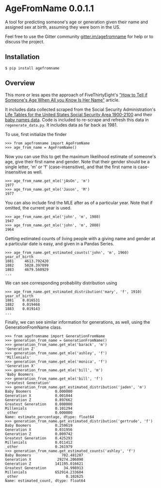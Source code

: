 # AgeFromName 0.0.1.1
A tool for predicting someone's age or generation given their name and assigned sex at birth, 
assuming they were born in the US.

Feel free to use the Gitter community [gitter.im/agefromname](https://gitter.im/agefromname/Lobby) for help or to discuss the project.   

## Installation

`$ pip install agefromname`

## Overview

This more or less apes the approach of FiveThirtyEight's ["How to Tell if Someone's  Age
When All you Know Is Her Name"](https://fivethirtyeight.com/features/how-to-tell-someones-age-when-all-you-know-is-her-name/) article.
 
It includes data collected scraped from the Social Security 
Administration's [Life Tables for the United States Social Security Area 1900-2100](https://www.ssa.gov/oact/NOTES/as120/LifeTables_Body.html#wp1168591)
 and their [baby names data](http://www.ssa.gov/oact/babynames/names.zip). Code is included
 to re-scrape and refresh this data in `regenerate_data.py`.  It includes data as far back as
 1981.

To use, first initialize the finder

```pydocstring
>>> from agefromname import AgeFromName
>>> age_from_name = AgeFromName()
```

Now you can use this to get the maximum likelihood estimate of someone's age, give their first name and 
gender.  Note that their gender should be a single letter, 'm' or 'f' (case-insensitive), and that the
  first name is case-insensitive as well.
  
```pydocstring
>>> age_from_name.get_mle('jAsOn', 'm')
1977
>>> age_from_name.get_mle('Jason', 'M')
1977
```

You can also include find the MLE after as of a particular year.  Note that if omitted, the current
year is used.

```pydocstring
>>> age_from_name.get_mle('john', 'm', 1980)
1947
>>> age_from_name.get_mle('john', 'm', 2000)
1964
```

Getting estimated counts of living people with a giving name and gender at a particular date is easy, 
and given in a Pandas Series.
```pydocstring
>>> age_from_name.get_estimated_counts('john', 'm', 1960)
year_of_birth
1881     4613.792420
1882     5028.397099
1883     4679.560929
...
```

We can see corresponding probability distribution using

```pydocstring
>>> age_from_name.get_estimated_distribution('mary', 'f', 1910)
year_of_birth
1881    0.016531
1882    0.019468
1883    0.019143
...
```

Finally, we can see similar information for generations, as well, using the GenerationFromName class.
```pydocstring
>>> from agefromname import GenerationFromName
>>> generation_from_name = GenerationFromName()
>>> generation_from_name.get_mle('barack', 'm')
'Generation Z'
>>> generation_from_name.get_mle('ashley', 'f')
'Millenials'
>>> generation_from_name.get_mle('monica', 'f')
'Generation X'
>>> generation_from_name.get_mle('bill', 'm')
'Baby Boomers
>>> generation_from_name.get_mle('bill', 'f')
'Greatest Generation'
>>> generation_from_name.get_estimated_distribution('jaden', 'm')
Baby Boomers           0.000000
Generation X           0.001044
Generation Z           0.897662
Greatest Generation    0.000000
Millenials             0.101294
_other                 0.000000
Name: estimate_percentage, dtype: float64
>>> generation_from_name.get_estimated_distribution('gertrude', 'f')
Baby Boomers           0.259619
Generation X           0.031956
Generation Z           0.009742
Greatest Generation    0.425293
Millenials             0.011412
_other                 0.261979
>>> generation_from_name.get_estimated_counts('ashley', 'f')
Baby Boomers              702.481287
Generation X            29274.206090
Generation Z           141195.016621
Greatest Generation        34.998913
Millenials             652914.233604
_other                      0.102625
Name: estimated_count, dtype: float64
```

